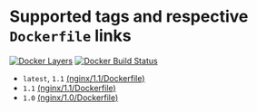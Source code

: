 # Supported tags and respective `Dockerfile` links
[![Docker Layers](https://images.microbadger.com/badges/image/ardeveloppement/nginx.svg)][microbadger]
[![Docker Build Status](https://img.shields.io/docker/build/ardeveloppement/nginx.svg)][dockerstore]

* `latest`, `1.1` [(nginx/1.1/Dockerfile)](https://github.com/ArDeveloppement/docker-images/blob/master/nginx/1.1/Dockerfile)
* `1.1` [(nginx/1.1/Dockerfile)](https://github.com/ArDeveloppement/docker-images/blob/master/nginx/1.1/Dockerfile)
* `1.0` [(nginx/1.0/Dockerfile)](https://github.com/ArDeveloppement/docker-images/blob/master/nginx/1.0/Dockerfile)

[microbadger]: https://microbadger.com/images/ardeveloppement/nginx
[dockerstore]: https://store.docker.com/community/images/ardeveloppement/nginx